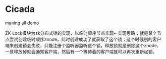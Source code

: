 # Cicada
maning all demo

ZK-Lock模块为zk分布式锁的实现，以临时顺序节点实现~
实现思路：就是某个节点尝试创建临时顺序znode，此时创建成功了就获取了这个锁；这个时候别的客户端来创建锁会失败，只能注册个监听器监听这个锁。释放锁就是删除这个znode，一旦释放掉就会通知客户端，然后有一个等待着的客户端就可以再次重新枷锁。

